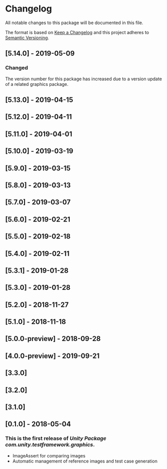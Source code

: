# Changelog
All notable changes to this package will be documented in this file.

The format is based on [Keep a Changelog](http://keepachangelog.com/en/1.0.0/)
and this project adheres to [Semantic Versioning](http://semver.org/spec/v2.0.0.html).

## [5.14.0] - 2019-05-09

### Changed
The version number for this package has increased due to a version update of a related graphics package.

## [5.13.0] - 2019-04-15

## [5.12.0] - 2019-04-11

## [5.11.0] - 2019-04-01

## [5.10.0] - 2019-03-19

## [5.9.0] - 2019-03-15

## [5.8.0] - 2019-03-13

## [5.7.0] - 2019-03-07

## [5.6.0] - 2019-02-21

## [5.5.0] - 2019-02-18

## [5.4.0] - 2019-02-11

## [5.3.1] - 2019-01-28

## [5.3.0] - 2019-01-28

## [5.2.0] - 2018-11-27

## [5.1.0] - 2018-11-18

## [5.0.0-preview] - 2018-09-28

## [4.0.0-preview] - 2019-09-21

## [3.3.0]

## [3.2.0]

## [3.1.0]

## [0.1.0] - 2018-05-04

### This is the first release of *Unity Package com.unity.testframework.graphics*.

* ImageAssert for comparing images
* Automatic management of reference images and test case generation
